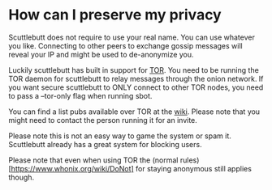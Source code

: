 # How can I preserve my privacy

Scuttlebutt does not require to use your real name. You can use
whatever you like. Connecting to other peers to exchange gossip
messages will reveal your IP and might be used to de-anonymize
you. 

Luckily scuttlebutt has built in support for
[TOR](https://torproject.org/). You need to be running the TOR daemon
for scuttlebutt to relay messages through the onion network. If you
want secure scuttlebutt to ONLY connect to other TOR nodes, you need
to pass a –tor-only flag when running sbot.

You can find a list pubs available over TOR at the
[wiki](https://github.com/ssbc/scuttlebot/wiki/Pub-Servers). Please
note that you might need to contact the person running it for an
invite.

Please note this is not an easy way to game the system or spam
it. Scuttlebutt already has a great system for blocking users.

Please note that even when using TOR the (normal
rules)[https://www.whonix.org/wiki/DoNot] for staying anonymous still
applies though.
